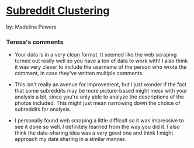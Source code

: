 # [Subreddit Clustering](https://github.com/Data-Science-for-Linguists-2024/subreddit-clustering)
by: Madeline Powers

### Teresa's comments

- Your data is in a very clean format. It seemed like the web scraping turned out really well so you have a ton of data to work with! I also think it was very clever to include the username of the person who wrote the comment, in case they've written multiple comments.

- This isn't really an avenue for improvement, but I just wonder if the fact that some subreddits may be more picture-based might mess with your analysis a bit, since you're only able to analyze the descriptions of the photos included. This might just mean narrowing down the choice of subreddits for analysis.

- I personally found web scraping a little difficult so it was impressive to see it done so well. I definitely learned from the way you did it. I also think the data-sharing idea was a very good one and think I might approach my data sharing in a similar manner.
